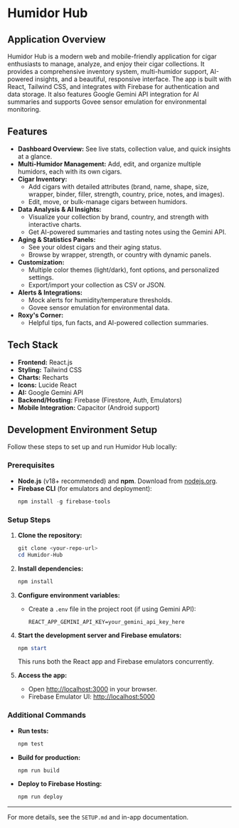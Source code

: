 
# Humidor Hub

## Application Overview

Humidor Hub is a modern web and mobile-friendly application for cigar enthusiasts to manage, analyze, and enjoy their cigar collections. It provides a comprehensive inventory system, multi-humidor support, AI-powered insights, and a beautiful, responsive interface. The app is built with React, Tailwind CSS, and integrates with Firebase for authentication and data storage. It also features Google Gemini API integration for AI summaries and supports Govee sensor emulation for environmental monitoring.

## Features

- **Dashboard Overview:** See live stats, collection value, and quick insights at a glance.
- **Multi-Humidor Management:** Add, edit, and organize multiple humidors, each with its own cigars.
- **Cigar Inventory:**
  - Add cigars with detailed attributes (brand, name, shape, size, wrapper, binder, filler, strength, country, price, notes, and images).
  - Edit, move, or bulk-manage cigars between humidors.
- **Data Analysis & AI Insights:**
  - Visualize your collection by brand, country, and strength with interactive charts.
  - Get AI-powered summaries and tasting notes using the Gemini API.
- **Aging & Statistics Panels:**
  - See your oldest cigars and their aging status.
  - Browse by wrapper, strength, or country with dynamic panels.
- **Customization:**
  - Multiple color themes (light/dark), font options, and personalized settings.
  - Export/import your collection as CSV or JSON.
- **Alerts & Integrations:**
  - Mock alerts for humidity/temperature thresholds.
  - Govee sensor emulation for environmental data.
- **Roxy's Corner:**
  - Helpful tips, fun facts, and AI-powered collection summaries.

## Tech Stack

- **Frontend:** React.js
- **Styling:** Tailwind CSS
- **Charts:** Recharts
- **Icons:** Lucide React
- **AI:** Google Gemini API
- **Backend/Hosting:** Firebase (Firestore, Auth, Emulators)
- **Mobile Integration:** Capacitor (Android support)

## Development Environment Setup

Follow these steps to set up and run Humidor Hub locally:

### Prerequisites

- **Node.js** (v18+ recommended) and **npm**. Download from [nodejs.org](https://nodejs.org/).
- **Firebase CLI** (for emulators and deployment):
  ```powershell
  npm install -g firebase-tools
  ```

### Setup Steps

1. **Clone the repository:**
   ```powershell
   git clone <your-repo-url>
   cd Humidor-Hub
   ```

2. **Install dependencies:**
   ```powershell
   npm install
   ```

3. **Configure environment variables:**
   - Create a `.env` file in the project root (if using Gemini API):
     ```env
     REACT_APP_GEMINI_API_KEY=your_gemini_api_key_here
     ```

4. **Start the development server and Firebase emulators:**
   ```powershell
   npm start
   ```
   This runs both the React app and Firebase emulators concurrently.

5. **Access the app:**
   - Open [http://localhost:3000](http://localhost:3000) in your browser.
   - Firebase Emulator UI: [http://localhost:5000](http://localhost:5000)

### Additional Commands

- **Run tests:**
  ```powershell
  npm test
  ```
- **Build for production:**
  ```powershell
  npm run build
  ```
- **Deploy to Firebase Hosting:**
  ```powershell
  npm run deploy
  ```

---
For more details, see the `SETUP.md` and in-app documentation.

